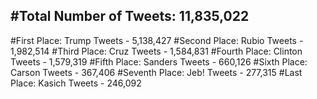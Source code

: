 #Total Number of Tweets: 11,835,022 
---
#First Place: Trump Tweets - 5,138,427
#Second Place: Rubio Tweets - 1,982,514
#Third Place: Cruz Tweets - 1,584,831
#Fourth Place: Clinton Tweets - 1,579,319
#Fifth Place: Sanders Tweets - 660,126
#Sixth Place: Carson Tweets - 367,406
#Seventh Place: Jeb! Tweets - 277,315
#Last Place: Kasich Tweets - 246,092
